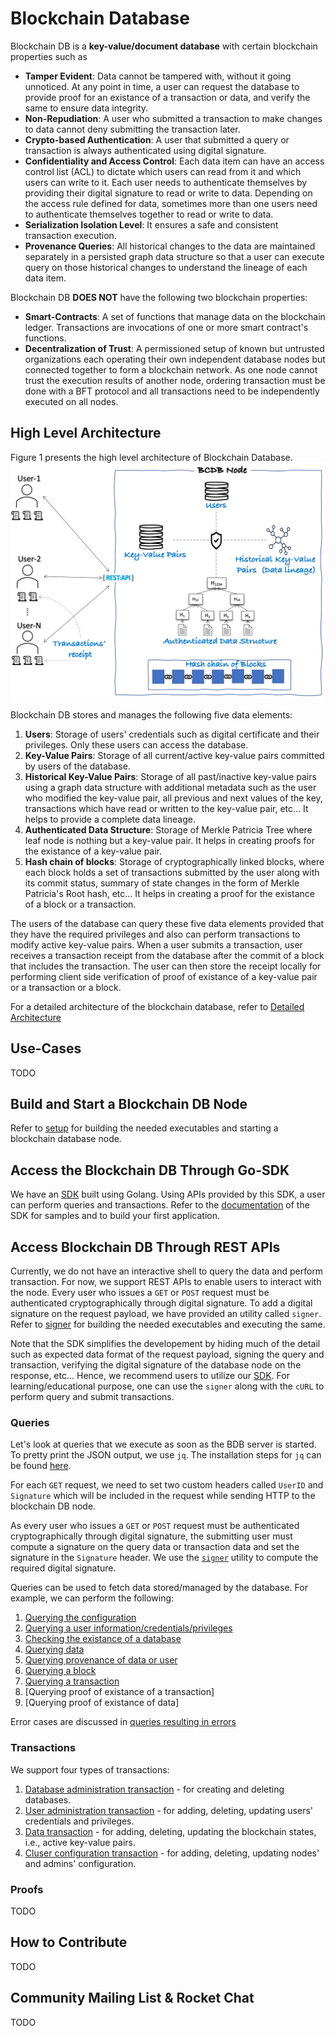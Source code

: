 # Blockchain Database

Blockchain DB is a **key-value/document database** with certain blockchain properties such as

  - **Tamper Evident**: Data cannot be tampered with, without it going unnoticed. At any point in time, a user can request the database to provide proof for an existance of a transaction or data, and verify the same to ensure data integrity.
  - **Non-Repudiation**: A user who submitted a transaction to make changes to data cannot deny submitting the transaction later.
  - **Crypto-based Authentication**: A user that submitted a query or transaction is always authenticated using digital signature.
  - **Confidentiality and Access Control**: Each data item can have an access control list (ACL) to dictate which users can read from it and which users can write to it. Each user needs to authenticate themselves by providing their digital signature to read or write to data. Depending on the access rule defined for data, sometimes more than one users need to authenticate themselves together to read or write to data.
  - **Serialization Isolation Level**: It ensures a safe and consistent transaction execution.
  - **Provenance Queries**: All historical changes to the data are maintained separately in a persisted graph data structure so that a user can execute query on those historical changes to understand the lineage of each data item.

Blockchain DB **DOES NOT** have the following two blockchain properties:

  - **Smart-Contracts**: A set of functions that manage data on the blockchain ledger. Transactions are invocations of one or more smart contract's functions.
  - **Decentralization of Trust**: A permissioned setup of known but untrusted organizations each operating their own independent database nodes but connected together to form a blockchain network. As one node cannot trust the execution results of another node, ordering transaction must be done with a BFT protocol
  and all transactions need to be independently executed on all nodes.

## High Level Architecture
Figure 1 presents the high level architecture of Blockchain Database.
<img src="./docs/figures/high-level-architecture.png" alt="drawing" width="800"/>

Blockchain DB stores and manages the following five data elements:

  1. **Users**: Storage of users' credentials such as digital certificate and their privileges. Only these users can access the database.
  2. **Key-Value Pairs**: Storage of all current/active key-value pairs committed by users of the database.
  3. **Historical Key-Value Pairs**: Storage of all past/inactive key-value pairs using a graph data structure with additional metadata
  such as the user who modified the key-value pair, all previous and next values of the key, transactions which have read or written to
  the key-value pair, etc... It helps to provide a complete data lineage.
  4. **Authenticated Data Structure**: Storage of Merkle Patricia Tree where leaf node is nothing but a key-value pair. It helps in
  creating proofs for the existance of a key-value pair.
  5. **Hash chain of blocks**: Storage of cryptographically linked blocks, where each block holds a set of transactions submitted
  by the user along with its commit status, summary of state changes in the form of Merkle Patricia's Root hash, etc... It helps in
  creating a proof for the existance of a block or a transaction.

The users of the database can query these five data elements provided that they have the required privileges and
also can perform transactions to modify active key-value pairs. When a user submits a transaction, user receives a transaction receipt
from the database after the commit of a block that includes the transaction. The user can then store the receipt locally for performing
client side verification of proof of existance of a key-value pair or a transaction or a block.

For a detailed architecture of the blockchain database, refer to [Detailed Architecture]()

## Use-Cases

TODO

## Build and Start a Blockchain DB Node

Refer to [setup](./docs/curl/build.md) for building the needed executables and starting a blockchain database node.

## Access the Blockchain DB Through Go-SDK

We have an [SDK](github.com/IBM-Blockchain/bcdb-sdk) built using Golang. Using APIs provided
by this SDK, a user can perform queries and transactions. Refer to the [documentation]() of the SDK
for samples and to build your first application.

## Access Blockchain DB Through REST APIs

Currently, we do not have an interactive shell to query the data and perform transaction. For now, we support REST APIs to enable users to
interact with the node. Every user who issues a `GET` or `POST` request must be authenticated cryptographically through
digital signature. To add a digital signature on the request payload, we have provided an utility called `signer`. Refer to
[signer](./docs/curl/build.md#build-and-use-signer-utility) for building the needed executables and executing the same.

Note that the SDK simplifies the developement by hiding much of the detail such as expected data format of the request payload,
signing the query and transaction, verifying the digital signature of the database node on the response, etc...
Hence, we recommend users to utilize our [SDK](github.com/IBM-Blockchain/bcdb-sdk). For learning/educational purpose, one can
use the `signer` along with the `cURL` to perform query and submit transactions.

### Queries

Let's look at queries that we execute as soon as the BDB server is started. To pretty print the JSON output, we use `jq`.
The installation steps for `jq` can be found [here](https://stedolan.github.io/jq/download/).

For each `GET` request, we need to set two custom headers called `UserID` and `Signature` which will be included in the request while sending
HTTP to the blockchain DB node.

As every user who issues a `GET` or `POST` request must be authenticated cryptographically through digital signature, the submitting user must
compute a signature on the query data or transaction data and set the signature in the `Signature` header. We use the [`signer`](./docs/curl/build.md#build-and-use-signer-utility) utility to
compute the required digital signature.

Queries can be used to fetch data stored/managed by the database. For example, we can perform the following:

  1. [Querying the configuration](./docs/curl/query.md#querying-the-cluster-configuration)
  2. [Querying a user information/credentials/privileges](./docs/curl/query.md#querying-the-user-information)
  3. [Checking the existance of a database](./docs/curl/query.md#checking-the-database-existance)
  4. [Querying data]()
  5. [Querying provenance of data or user]()
  6. [Querying a block](./docs/curl/query.md#querying-a-block-header)
  7. [Querying a transaction]()
  8. [Querying proof of existance of a transaction]
  9. [Querying proof of existance of data]

Error cases are discussed in [queries resulting in errors](./docs/curl/errors.md)

### Transactions

We support four types of transactions:

  1. [Database administration transaction](docs/curl/dbtx.md)
    - for creating and deleting databases.
  2. [User administration transaction](docs/curl/usertx.md)
    - for adding, deleting, updating users' credentials and privileges.
  3. [Data transaction](docs/curl/datatx.md)
    - for adding, deleting, updating the blockchain states, i.e., active key-value pairs.
  4. [Cluser configuration transaction](docs/curl/configtx.md)
    - for adding, deleting, updating nodes' and admins' configuration.


### Proofs

TODO

## How to Contribute

TODO

## Community Mailing List & Rocket Chat

TODO
